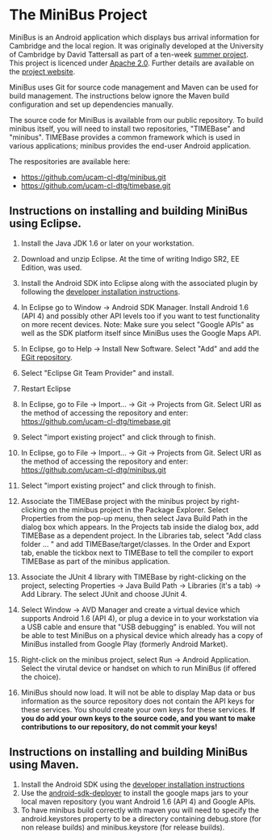 The MiniBus Project
===================

MiniBus is an Android application which displays bus arrival information for Cambridge and the local region. It was originally developed at the University of Cambridge by David Tattersall as part of a ten-week [summer project](http://www.cl.cam.ac.uk/research/dtg/summer/). This project is licenced under [Apache 2.0](http://www.apache.org/licenses/LICENSE-2.0). Further details are available on the [project website](http://www.cl.cam.ac.uk/research/dtg/android/minibus/).

MiniBus uses Git for source code management and Maven can be used for build management. The instructions below ignore the Maven build configuration and set up dependencies manually.

The source code for MiniBus is available from our public repository. To build minibus itself, you will need to install two repositories, "TIMEBase" and "minibus". TIMEBase provides a common framework which is used in various applications; minibus provides the end-user Android application.

The respositories are available here:

 * https://github.com/ucam-cl-dtg/minibus.git
 * https://github.com/ucam-cl-dtg/timebase.git 

Instructions on installing and building MiniBus using Eclipse.
--------------------------------------------------------------

1. Install the Java JDK 1.6 or later on your workstation.

2. Download and unzip Eclipse. At the time of writing Indigo SR2, EE Edition, was used.

3. Install the Android SDK into Eclipse along with the associated plugin by following the [developer installation instructions](http://developer.android.com/sdk/installing.html).

4. In Eclipse go to Window -> Android SDK Manager. Install Android 1.6 (API 4) and possibly other API levels too if you want to test functionality on more recent devices. Note: Make sure you select "Google APIs" as well as the SDK platform itself since MiniBus uses the Google Maps API.

5. In Eclipse, go to Help -> Install New Software. Select "Add" and add the [EGit repository](http://download.eclipse.org/egit/updates).

6. Select "Eclipse Git Team Provider" and install.
   
7. Restart Eclipse

8. In Eclipse, go to File -> Import... -> Git -> Projects from Git. Select URI as the method of accessing the repository and enter: https://github.com/ucam-cl-dtg/timebase.git 

9. Select "import existing project" and click through to finish.

10. In Eclipse, go to File -> Import... -> Git -> Projects from Git. Select URI as the method of accessing the repository and enter: https://github.com/ucam-cl-dtg/minibus.git

11. Select "import existing project" and click through to finish.

12. Associate the TIMEBase project with the minibus project by right-clicking on the minibus project in the Package Explorer. Select Properties from the pop-up menu, then select Java Build Path in the dialog box which appears. In the Projects tab inside the dialog box, add TIMEBase as a dependent project. In the Libraries tab, select "Add class folder ... " and add TIMEBase/target/classes. In the Order and Export tab, enable the tickbox next to TIMEBase to tell the compiler to export TIMEBase as part of the minibus application.

13. Associate the JUnit 4 library with TIMEBase by right-clicking on the project, selecting Properties -> Java Build Path -> Libraries (it's a tab) -> Add Library. The select JUnit and choose JUnit 4.

14. Select Window -> AVD Manager and create a virtual device which supports Android 1.6 (API 4), or plug a device in to your workstation via a USB cable and ensure that "USB debugging" is enabled. You will not be able to test MiniBus on a physical device which already has a copy of MiniBus installed from Google Play (formerly Android Market).

15. Right-click on the minibus project, select Run -> Android Application. Select the virutal device or handset on which to run MiniBus (if offered the choice).

16. MiniBus should now load. It will not be able to display Map data or bus information as the source repository does not contain the API keys for these services. You should create your own keys for these services. **If you do add your own keys to the source code, and you want to make contributions to our repository, do not commit your keys!**


Instructions on installing and building MiniBus using Maven.
------------------------------------------------------------
1. Install the Android SDK using the [developer installation instructions](http://developer.android.com/sdk/installing.html)
2. Use the [android-sdk-deployer](https://github.com/mosabua/maven-android-sdk-deployer) to install the google maps jars to your local maven repository (you want  Android 1.6 (API 4) and Google APIs.
3. To have minibus build correctly with maven you will need to specify the android.keystores property to be a directory containing debug.store (for non release builds) and minibus.keystore (for release builds).
